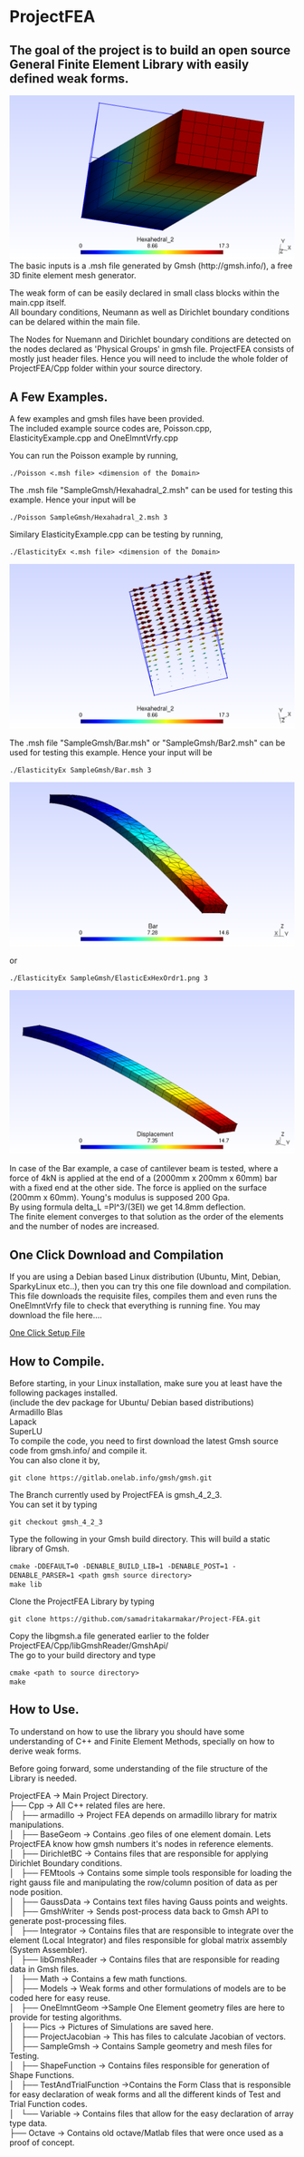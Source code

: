 # ProjectFEA
## The goal of the project is to build an open source General Finite Element Library with easily defined weak forms.  
  
  <img src="Cpp/Pics/Hexahedral_2_disp.png" alt="Poisson">
The basic inputs is a .msh file generated by Gmsh (http://gmsh.info/), a free 3D finite element mesh generator.  

The weak form of can be easily declared in small class blocks within the main.cpp itself.  
All boundary conditions, Neumann as well as Dirichlet boundary conditions can be delared within the main file.  

The Nodes for Nuemann and Dirichlet boundary conditions are detected on the nodes declared as 'Physical Groups' in gmsh file.
ProjectFEA consists of mostly just header files. Hence you will need to include the whole folder of ProjectFEA/Cpp folder within your source directory.  

## A Few Examples.
A few examples and gmsh files have been provided.  
The included example source codes are, Poisson.cpp, ElasticityExample.cpp and OneElmntVrfy.cpp  

You can run the Poisson example by running,  

    ./Poisson <.msh file> <dimension of the Domain>
    
The .msh file "SampleGmsh/Hexahadral_2.msh" can be used for testing this example. Hence your input will be  
    
    ./Poisson SampleGmsh/Hexahadral_2.msh 3
    
Similary ElasticityExample.cpp can be testing by running,  

    ./ElasticityEx <.msh file> <dimension of the Domain>
  
    
<img src="Cpp/Pics/Hexahedral_2.png" alt="Poisson">
    
The .msh file "SampleGmsh/Bar.msh" or "SampleGmsh/Bar2.msh" can be used for testing this example. Hence your input will be  

    ./ElasticityEx SampleGmsh/Bar.msh 3
    
  
    
<img src="Cpp/Pics/ElasticExTetOrdr3.png" alt="Tetrahedral of Order 3">
    
or   

    ./ElasticityEx SampleGmsh/ElasticExHexOrdr1.png 3

  
    
<img src="Cpp/Pics/ElasticExHexOrdr1.png" alt="Hexahedral of Order 3">
  
In case of the Bar example, a case of cantilever beam is tested, where a force of 4kN is applied at the end of a (2000mm x 200mm x 60mm) bar with a fixed end at the other side. The force is applied on the surface (200mm x 60mm). Young's modulus is supposed 200 Gpa.  
By using formula delta_L =Pl^3/(3EI) we get 14.8mm deflection.  
The finite element converges to that solution as the order of the elements and the number of nodes are increased.  

## One Click Download and Compilation

If you are using a Debian based Linux distribution (Ubuntu, Mint, Debian, SparkyLinux etc..), then you can try this one file download and compilation. This file downloads the requisite files, compiles them and even runs the OneElmntVrfy file to check that everything is running fine. You may download the file here....  

 <a href="https://www.dropbox.com/s/asijl72b6l8q9s8/Setup.sh?dl=0">One Click Setup File</a> 

## How to Compile.
Before starting, in your Linux installation, make sure you at least have the following packages installed.  
(include the dev package for Ubuntu/ Debian based distributions)  
Armadillo
Blas  
Lapack  
SuperLU  
To compile the code, you need to  first download the latest Gmsh source code from gmsh.info/ and compile it.  
You can also clone it by,  

    git clone https://gitlab.onelab.info/gmsh/gmsh.git
    
The Branch currently used by ProjectFEA is gmsh_4_2_3.  
You can set it by typing  

    git checkout gmsh_4_2_3
    
Type the following in your Gmsh build directory. This will build a static library of Gmsh.  

    cmake -DDEFAULT=0 -DENABLE_BUILD_LIB=1 -DENABLE_POST=1 -DENABLE_PARSER=1 <path gmsh source directory>
    make lib
    
Clone the ProjectFEA Library by typing  

    git clone https://github.com/samadritakarmakar/Project-FEA.git
    
Copy the libgmsh.a file generated earlier to the folder ProjectFEA/Cpp/libGmshReader/GmshApi/  
The go to your build directory and type

    cmake <path to source directory>
    make
    


## How to Use.
To understand on how to use the library you should have some understanding of C++ and Finite Element Methods, specially on how to derive weak forms.  

Before going forward, some understanding of the file structure of the Library is needed.  

ProjectFEA  -> Main Project Directory.  
├── Cpp -> All C++ related files are here.  
│   ├── armadillo   -> Project FEA depends on armadillo library for matrix manipulations.  
│   ├── BaseGeom    -> Contains .geo files of one element domain. Lets ProjectFEA know how gmsh numbers it's nodes in reference elements.  
│   ├── DirichletBC -> Contains files that are responsible for applying Dirichlet Boundary conditions.  
│   ├── FEMtools    -> Contains some simple tools responsible for loading the right gauss file and manipulating the row/column position of data as per node position.  
│   ├── GaussData   -> Contains text files having Gauss points and weights.    
│   ├── GmshWriter  -> Sends post-process data back to Gmsh API to generate post-processing files.  
│   ├── Integrator  -> Contains files that are responsible to integrate over the element (Local Integrator) and files responsible for global matrix assembly (System Assembler).  
│   ├── libGmshReader   -> Contains files that are responsible for reading data in Gmsh files.  
│   ├── Math    -> Contains a few math functions.  
│   ├── Models  -> Weak forms and other formulations of models are to be coded here for easy reuse.  
│   ├── OneElmntGeom  ->Sample One Element geometry files are here to provide for testing algorithms.  
│   ├── Pics  -> Pictures of Simulations are saved here.  
│   ├── ProjectJacobian -> This has files to calculate Jacobian of vectors.  
│   ├── SampleGmsh  -> Contains Sample geometry and mesh files for Testing.  
│   ├── ShapeFunction   -> Contains files responsible for generation of Shape Functions.  
│   ├── TestAndTrialFunction    ->Contains the Form Class that is responsible for easy declaration of weak forms and all the different kinds of Test and Trial Function codes.  
│   └── Variable    -> Contains files that allow for the easy declaration of array type data.  
├── Octave  -> Contains old octave/Matlab files that were once used as a proof of concept.  

